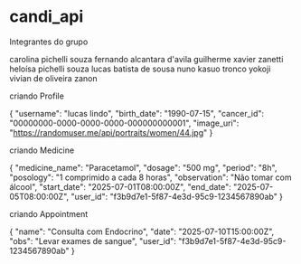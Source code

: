 # candi_api


Integrantes do grupo 

carolina pichelli souza
fernando alcantara d'avila
guilherme xavier zanetti
heloísa pichelli souza
lucas batista de sousa
nuno kasuo tronco yokoji
vivian de oliveira zanon

criando Profile

{
  "username": "lucas lindo",
  "birth_date": "1990-07-15",
  "cancer_id": "00000000-0000-0000-0000-000000000001",
  "image_uri": "https://randomuser.me/api/portraits/women/44.jpg"
}


criando Medicine

{
  "medicine_name": "Paracetamol",
  "dosage":       "500 mg",
  "period":       "8h",
  "posology":     "1 comprimido a cada 8 horas",
  "observation":  "Não tomar com álcool",
  "start_date":   "2025-07-01T08:00:00Z",
  "end_date":     "2025-07-05T08:00:00Z",
  "user_id":      "f3b9d7e1-5f87-4e3d-95c9-1234567890ab"
}



criando Appointment

{
  "name": "Consulta com Endocrino",
  "date": "2025-07-10T15:00:00Z",
  "obs":  "Levar exames de sangue",
  "user_id": "f3b9d7e1-5f87-4e3d-95c9-1234567890ab"
}


